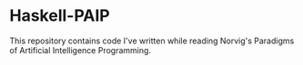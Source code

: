 Haskell-PAIP
============
This repository contains code I've written while reading Norvig's Paradigms of Artificial Intelligence Programming.
